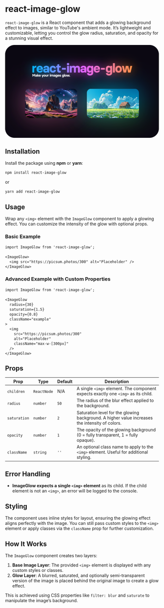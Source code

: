 # react-image-glow

`react-image-glow` is a React component that adds a glowing background effect to images, similar to YouTube's ambient mode. It’s lightweight and customizable, letting you control the glow radius, saturation, and opacity for a stunning visual effect.

![react-image-glow](https://raw.githubusercontent.com/maxbailey/react-image-glow/refs/heads/master/react-image-glow-preview.png)

## Installation

Install the package using **npm** or **yarn**:

```bash
npm install react-image-glow
```

or

```bash
yarn add react-image-glow
```

## Usage

Wrap any `<img>` element with the `ImageGlow` component to apply a glowing effect. You can customize the intensity of the glow with optional props.

### Basic Example

```tsx
import ImageGlow from 'react-image-glow';

<ImageGlow>
  <img src="https://picsum.photos/300" alt="Placeholder" />
</ImageGlow>
```

### Advanced Example with Custom Properties

```tsx
import ImageGlow from 'react-image-glow';

<ImageGlow
  radius={30}
  saturation={1.5}
  opacity={0.8}
  className="example"
>
  <img
    src="https://picsum.photos/300"
    alt="Placeholder"
    className="max-w-[300px]"
  />
</ImageGlow>
```

## Props

| Prop        | Type      | Default | Description                                                                                 |
|-------------|-----------|---------|---------------------------------------------------------------------------------------------|
| `children`  | `ReactNode` | N/A     | A single `<img>` element. The component expects exactly one `<img>` as its child.          |
| `radius`    | `number`  | `50`    | The radius of the blur effect applied to the background.                                    |
| `saturation`| `number`  | `2`     | Saturation level for the glowing background. A higher value increases the intensity of colors. |
| `opacity`   | `number`  | `1`     | The opacity of the glowing background (0 = fully transparent, 1 = fully opaque).            |
| `className` | `string`  | `''`    | An optional class name to apply to the `<img>` element. Useful for additional styling.      |

## Error Handling

- **ImageGlow expects a single `<img>` element** as its child. If the child element is not an `<img>`, an error will be logged to the console.

## Styling

The component uses inline styles for layout, ensuring the glowing effect aligns perfectly with the image. You can still pass custom styles to the `<img>` element or apply classes via the `className` prop for further customization.

## How It Works

The `ImageGlow` component creates two layers:
1. **Base Image Layer**: The provided `<img>` element is displayed with any custom styles or classes.
2. **Glow Layer**: A blurred, saturated, and optionally semi-transparent version of the image is placed behind the original image to create a glow effect.

This is achieved using CSS properties like `filter: blur` and `saturate` to manipulate the image’s background.
